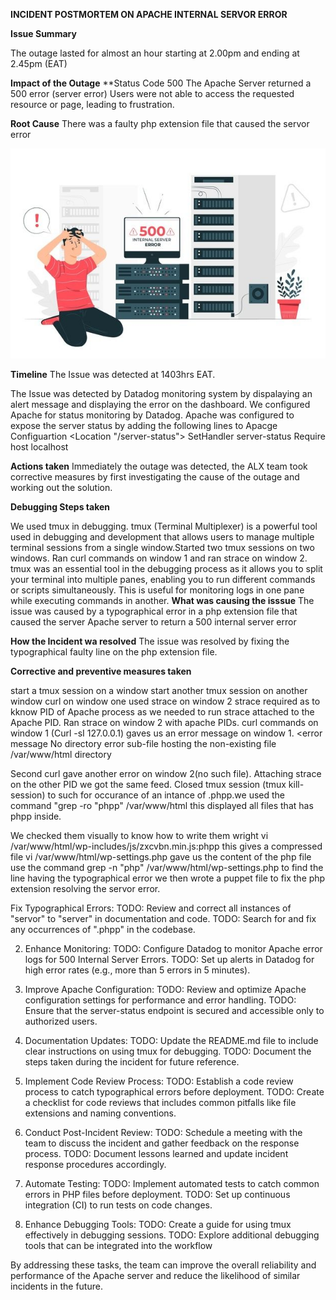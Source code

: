 **INCIDENT POSTMORTEM ON APACHE INTERNAL SERVOR ERROR**

**Issue Summary**


The outage lasted for almost an hour starting at 2.00pm and ending at 2.45pm (EAT)

**Impact of the Outage**
**Status Code 500
The Apache Server returned a 500 error (server error)
Users were not able to access the requested resource or page, leading to frustration.

**Root Cause**
There was a faulty php extension file that caused the servor error



![Component Image](images\comp.jpeg)

**Timeline**
The Issue was detected at 1403hrs EAT.

The Issue was detected by Datadog monitoring system by dispalaying an alert message and displaying the error on the dashboard.
We configured Apache for status monitoring by Datadog. Apache was configured to expose the server status by adding the following lines to Apacge Configuartion
     <Location "/server-status">
         SetHandler server-status
         Require host localhost
     </Location>

**Actions taken**
Immediately the outage was detected, the ALX team took corrective measures by first investigating the cause of the outage and working out the solution.

**Debugging Steps taken**

We used tmux in debugging.
tmux (Terminal Multiplexer) is a powerful tool used in debugging and development that allows users to manage multiple terminal sessions from a single window.Started two tmux sessions on two windows. Ran curl commands on window 1 and ran strace on window 2. 
tmux was an essential tool in the debugging process as it allows you to split your terminal into multiple panes, enabling you to run different commands or scripts simultaneously. This is useful for monitoring logs in one pane while executing commands in another.
**What was causing the isssue**
The issue was caused by a typographical error in a php extension file that caused the server Apache server to return a 500 internal server error

**How the Incident wa resolved**
The issue was resolved by fixing the typographical faulty line on the php extension file.

**Corrective and preventive measures taken**

start a tmux session on a window
start another tmux session on another window 
curl on window one
used strace on window 2
strace required as to kknow PID of Apache process as we needed to run strace attached to the Apache PID.
Ran strace on window 2 with apache PIDs.
curl commands on window 1 (Curl -sI 127.0.0.1) gaves us an error message on window 1.
  <error message
  No directory error
sub-file hosting the non-existing file /var/www/html directory
  >
Second curl gave another error on window 2(no such file).
Attaching strace on the other PID we got the same feed.
Closed tmux session (tmux kill-session)
to such for occurance of an intance of .phpp.we used the command "grep -ro "phpp" /var/www/html
this displayed all files that has phpp inside.

We checked them visually to know how to write them wright
vi /var/www/html/wp-includes/js/zxcvbn.min.js:phpp
this gives a compressed file
vi /var/www/html/wp-settings.php
gave us the content of the php file use the command grep -n "php" /var/www/html/wp-settings.php to find the line having the typographical error 
we then wrote a puppet file to fix the php extension resolving the servor error.





Fix Typographical Errors:
TODO: Review and correct all instances of "servor" to "server" in documentation and code.
TODO: Search for and fix any occurrences of ".phpp" in the codebase.


2. Enhance Monitoring:
TODO: Configure Datadog to monitor Apache error logs for 500 Internal Server Errors.
TODO: Set up alerts in Datadog for high error rates (e.g., more than 5 errors in 5 minutes).

3. Improve Apache Configuration:
TODO: Review and optimize Apache configuration settings for performance and error handling.
TODO: Ensure that the server-status endpoint is secured and accessible only to authorized users.

4. Documentation Updates:
TODO: Update the README.md file to include clear instructions on using tmux for debugging.
TODO: Document the steps taken during the incident for future reference.

5. Implement Code Review Process:
TODO: Establish a code review process to catch typographical errors before deployment.
TODO: Create a checklist for code reviews that includes common pitfalls like file extensions and naming conventions.

6. Conduct Post-Incident Review:
TODO: Schedule a meeting with the team to discuss the incident and gather feedback on the response process.
TODO: Document lessons learned and update incident response procedures accordingly.
7. Automate Testing:
TODO: Implement automated tests to catch common errors in PHP files before deployment.
TODO: Set up continuous integration (CI) to run tests on code changes.
8. Enhance Debugging Tools:
TODO: Create a guide for using tmux effectively in debugging sessions.
TODO: Explore additional debugging tools that can be integrated into the workflow


By addressing these tasks, the team can improve the overall reliability and performance of the Apache server and reduce the likelihood of similar incidents in the future.